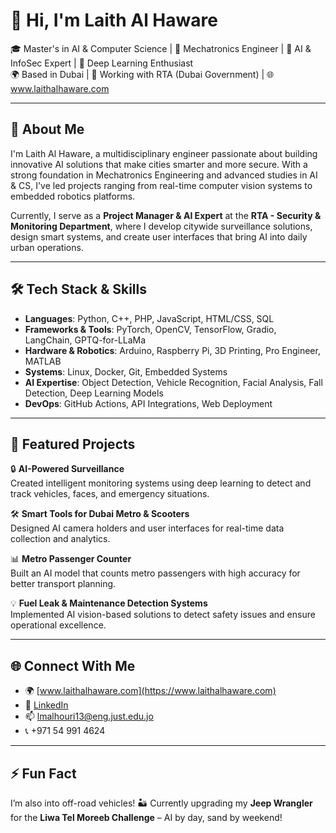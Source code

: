# 👋 Hi, I'm Laith Al Haware

🎓 Master's in AI & Computer Science | 🔧 Mechatronics Engineer | 🚀 AI & InfoSec Expert | 🧠 Deep Learning Enthusiast  
🌍 Based in Dubai | 💼 Working with RTA (Dubai Government) | 🌐 www.laithalhaware.com

---

## 🚀 About Me

I'm Laith Al Haware, a multidisciplinary engineer passionate about building innovative AI solutions that make cities smarter and more secure. With a strong foundation in Mechatronics Engineering and advanced studies in AI & CS, I've led projects ranging from real-time computer vision systems to embedded robotics platforms.

Currently, I serve as a **Project Manager & AI Expert** at the **RTA - Security & Monitoring Department**, where I develop citywide surveillance solutions, design smart systems, and create user interfaces that bring AI into daily urban operations.

---

## 🛠️ Tech Stack & Skills

- **Languages**: Python, C++, PHP, JavaScript, HTML/CSS, SQL  
- **Frameworks & Tools**: PyTorch, OpenCV, TensorFlow, Gradio, LangChain, GPTQ-for-LLaMa  
- **Hardware & Robotics**: Arduino, Raspberry Pi, 3D Printing, Pro Engineer, MATLAB  
- **Systems**: Linux, Docker, Git, Embedded Systems  
- **AI Expertise**: Object Detection, Vehicle Recognition, Facial Analysis, Fall Detection, Deep Learning Models  
- **DevOps**: GitHub Actions, API Integrations, Web Deployment  

---

## 📂 Featured Projects

🔒 **AI-Powered Surveillance**  
Created intelligent monitoring systems using deep learning to detect and track vehicles, faces, and emergency situations.

🛠️ **Smart Tools for Dubai Metro & Scooters**  
Designed AI camera holders and user interfaces for real-time data collection and analytics.

📊 **Metro Passenger Counter**  
Built an AI model that counts metro passengers with high accuracy for better transport planning.

💡 **Fuel Leak & Maintenance Detection Systems**  
Implemented AI vision-based solutions to detect safety issues and ensure operational excellence.

---


## 🌐 Connect With Me

- 🌍 [www.laithalhaware.com](https://www.laithalhaware.com)
- 💼 [LinkedIn](https://www.linkedin.com/in/laith-madhat-al-hory)
- 📫 lmalhouri13@eng.just.edu.jo
- 📞 +971 54 991 4624

---

## ⚡ Fun Fact  
I’m also into off-road vehicles! 🏜️ Currently upgrading my **Jeep Wrangler** for the **Liwa Tel Moreeb Challenge** – AI by day, sand by weekend!

